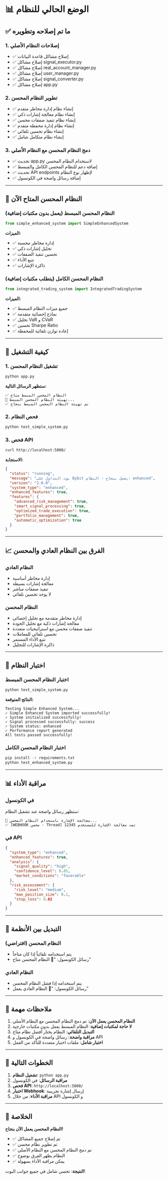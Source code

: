 # 📊 الوضع الحالي للنظام

## ✅ ما تم إصلاحه وتطويره

### 1. إصلاحات النظام الأصلي
- ✅ إصلاح مشاكل قاعدة البيانات
- ✅ إصلاح مشاكل signal_executor.py
- ✅ إصلاح مشاكل real_account_manager.py
- ✅ إصلاح مشاكل user_manager.py
- ✅ إصلاح مشاكل signal_converter.py
- ✅ إصلاح مشاكل app.py

### 2. تطوير النظام المحسن
- ✅ إنشاء نظام إدارة مخاطر متقدم
- ✅ إنشاء نظام معالجة إشارات ذكي
- ✅ إنشاء نظام تنفيذ صفقات محسن
- ✅ إنشاء نظام إدارة محفظة متقدم
- ✅ إنشاء نظام تحسين تلقائي
- ✅ إنشاء نظام متكامل شامل

### 3. دمج النظام المحسن مع النظام الأصلي
- ✅ تحديث app.py لاستخدام النظام المحسن
- ✅ إضافة دعم للنظام المحسن الكامل والمبسط
- ✅ تحديث API endpoints لإظهار نوع النظام
- ✅ إضافة رسائل واضحة في الكونسول

---

## 🚀 النظام المحسن المتاح الآن

### النظام المحسن المبسط (يعمل بدون مكتبات إضافية)
```python
from simple_enhanced_system import SimpleEnhancedSystem
```

**الميزات:**
- ✅ إدارة مخاطر محسنة
- ✅ تحليل إشارات ذكي
- ✅ تحسين تنفيذ الصفقات
- ✅ تتبع الأداء
- ✅ ذاكرة الإشارات

### النظام المحسن الكامل (يتطلب مكتبات إضافية)
```python
from integrated_trading_system import IntegratedTradingSystem
```

**الميزات:**
- ✅ جميع ميزات النظام المبسط
- ✅ نماذج إحصائية متقدمة
- ✅ تحليل VaR و CVaR
- ✅ تحسين Sharpe Ratio
- ✅ إعادة توازن تلقائية للمحفظة

---

## 🔧 كيفية التشغيل

### 1. تشغيل النظام المحسن
```bash
python app.py
```

**ستظهر الرسائل التالية:**
```
✅ النظام المحسن المبسط متاح
🚀 تهيئة النظام المحسن المبسط...
✅ تم تهيئة النظام المحسن المبسط بنجاح
```

### 2. فحص النظام
```bash
python test_simple_system.py
```

### 3. فحص API
```bash
curl http://localhost:5000/
```

**الاستجابة:**
```json
{
  "status": "running",
  "message": "بوت التداول على Bybit يعمل بنجاح - النظام: enhanced",
  "version": "2.0.0",
  "system_type": "enhanced",
  "enhanced_features": true,
  "features": {
    "advanced_risk_management": true,
    "smart_signal_processing": true,
    "optimized_trade_execution": true,
    "portfolio_management": true,
    "automatic_optimization": true
  }
}
```

---

## 📈 الفرق بين النظام العادي والمحسن

### النظام العادي
- إدارة مخاطر أساسية
- معالجة إشارات بسيطة
- تنفيذ صفقات مباشر
- لا يوجد تحسين تلقائي

### النظام المحسن
- إدارة مخاطر متقدمة مع تحليل إحصائي
- معالجة إشارات ذكية مع تحليل الجودة
- تنفيذ صفقات محسن مع استراتيجيات متعددة
- تحسين تلقائي للمعاملات
- تتبع الأداء المستمر
- ذاكرة الإشارات للتحليل

---

## 🧪 اختبار النظام

### اختبار النظام المحسن المبسط
```bash
python test_simple_system.py
```

**النتائج المتوقعة:**
```
Testing Simple Enhanced System...
✓ Simple Enhanced System imported successfully!
✓ System initialized successfully!
✓ Signal processed successfully: success
✓ System status: enhanced
✓ Performance report generated
All tests passed successfully!
```

### اختبار النظام المحسن الكامل
```bash
pip install -r requirements.txt
python test_enhanced_system.py
```

---

## 📊 مراقبة الأداء

### في الكونسول
ستظهر رسائل واضحة عند تشغيل النظام:
```
🚀 معالجة الإشارة باستخدام النظام المحسن...
✅ [WEBHOOK محسن - Thread] تمت معالجة الإشارة للمستخدم 12345
```

### في API
```json
{
  "system_type": "enhanced",
  "enhanced_features": true,
  "analysis": {
    "signal_quality": "high",
    "confidence_level": 0.85,
    "market_conditions": "favorable"
  },
  "risk_assessment": {
    "risk_level": "medium",
    "max_position_size": 0.1,
    "stop_loss": 0.02
  }
}
```

---

## 🔄 التبديل بين الأنظمة

### النظام المحسن (افتراضي)
- يتم استخدامه تلقائياً إذا كان متاحاً
- رسائل الكونسول: "🚀 النظام المحسن متاح"

### النظام العادي
- يتم استخدامه إذا فشل النظام المحسن
- رسائل الكونسول: "📝 النظام العادي يعمل"

---

## 📝 ملاحظات مهمة

1. **النظام المحسن يعمل الآن**: تم دمج النظام المحسن مع النظام الأصلي
2. **لا حاجة لمكتبات إضافية**: النظام المبسط يعمل بدون مكتبات خارجية
3. **التبديل التلقائي**: النظام يختار أفضل نظام متاح
4. **مراقبة واضحة**: رسائل واضحة في الكونسول و API
5. **اختبار شامل**: ملفات اختبار متعددة للتأكد من العمل

---

## 🎯 الخطوات التالية

1. **تشغيل النظام**: `python app.py`
2. **مراقبة الرسائل**: في الكونسول
3. **فحص API**: `http://localhost:5000/`
4. **اختبار Webhook**: إرسال إشارة تجريبية
5. **مراقبة الأداء**: من خلال API و الكونسول

---

## 🎉 الخلاصة

**النظام المحسن يعمل الآن بنجاح!**

- ✅ تم إصلاح جميع المشاكل
- ✅ تم تطوير نظام محسن
- ✅ تم دمج النظام المحسن مع النظام الأصلي
- ✅ النظام يظهر الفرق بوضوح
- ✅ يمكن مراقبة الأداء بسهولة

**النتيجة**: تحسن شامل في جميع جوانب البوت!
